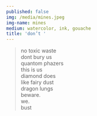 ```yaml
---
published: false
img: /media/mines.jpeg
img-name: mines
medium: watercolor, ink, gouache
title: 'don’t '
---  
```



> no toxic waste  
> dont bury us  
> quantom phazers  
> this is us  
> diamond does  
> like fairy dust  
> dragon lungs  
> beware.  
> we.  
> bust  